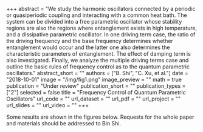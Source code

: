 ﻿+++ 
abstract = "We study the harmonic oscillators connected by a periodic or quasiperiodic coupling and interacting with a common heat bath. The system can be divided into a free parametric oscillator whose stability regions are also the regions where entanglement exists in high temperature, and a dissipative parametric oscillator. In one driving term case, the ratio of the driving frequency and the base frequency determines whether entanglement would occur and the latter one also determines the characteristic parameters of entanglement. The effect of damping term is also investigated. Finally, we analyze the multiple driving terms case and outline the basic rules of frequency control as to the quantum parametric oscillators."
abstract_short = ""
authors = ["B. Shi", "C. Xu, et al."]
date = "2018-10-01"
image = "/img/fig1.png"
image_preview = ""
math = true
publication = "Under review"
publication_short = ""
publication_types = ["2"]
selected = false
title = "Frequency Control of Quantum Parametric Oscillators"
url_code = ""
url_dataset = ""
url_pdf = ""
url_project = ""
url_slides = ""
url_video = ""
+++

Some results are shown in the figures below. Requests for the whole paper and materials should be addressed to Bin Shi.
